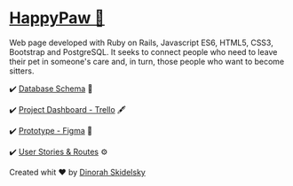 [<h1 class="border bottom">HappyPaw 🐾 </h1>](http://www.happypaw.cloud/)

Web page developed with Ruby on Rails, Javascript ES6, HTML5, CSS3, Bootstrap and PostgreSQL. It seeks to connect people who need to leave their pet in someone's care and, in turn, those people who want to become sitters.

✔️ [Database Schema](https://docs.google.com/spreadsheets/d/1xl5ndTtbFU6LIFGEHSY6ZwGhfc4uXkMJIyqoZkK1OrY/edit?usp=sharing) 🔑

✔️ [Project Dashboard - Trello](https://trello.com/b/QTJWDdsP/happypaw) 🖋

✔️ [Prototype - Figma](https://www.figma.com/file/08VIrDdqapkoPj2z9jafEQ/HappyPaw?node-id=4%3A2) 🎨

✔️ [User Stories & Routes](https://docs.google.com/spreadsheets/d/e/2PACX-1vQ86wfMG6LS424tmh7NlQcuIeq6D0zd3QE3Cci_pPb-3uqm6VpSlb87OJyPC_rm1kDW0rWxpugOvgR4/pubhtml) ⚙️


Created whit ♥ by [Dinorah Skidelsky](https://github.com/DinorahSkidelsky)
